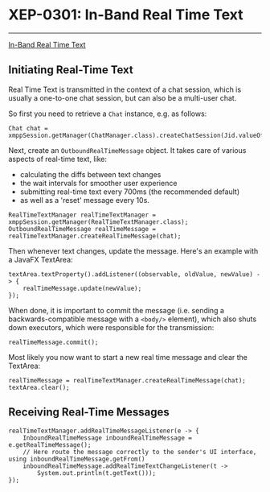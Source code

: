 # XEP-0301: In-Band Real Time Text
---

[In-Band Real Time Text][In-Band Real Time Text]

## Initiating Real-Time Text

Real Time Text is transmitted in the context of a chat session, which is usually a one-to-one chat session, but can also be a multi-user chat.

So first you need to retrieve a `Chat` instance, e.g. as follows:

```
Chat chat = xmppSession.getManager(ChatManager.class).createChatSession(Jid.valueOf("juliet@example.net"));
```

Next, create an `OutboundRealTimeMessage` object. It takes care of various aspects of real-time text, like:

* calculating the diffs between text changes
* the wait intervals for smoother user experience
* submitting real-time text every 700ms (the recommended default)
* as well as a 'reset' message every 10s.

```
RealTimeTextManager realTimeTextManager = xmppSession.getManager(RealTimeTextManager.class);
OutboundRealTimeMessage realTimeMessage = realTimeTextManager.createRealTimeMessage(chat);
```

Then whenever text changes, update the message. Here's an example with a JavaFX TextArea:

```
textArea.textProperty().addListener((observable, oldValue, newValue) -> {
    realTimeMessage.update(newValue);
});
```

When done, it is important to commit the message (i.e. sending a backwards-compatible message with a `<body/>` element), which also shuts down executors, which were responsible for the transmission:

```
realTimeMessage.commit();
```

Most likely you now want to start a new real time message and clear the TextArea:

```
realTimeMessage = realTimeTextManager.createRealTimeMessage(chat);
textArea.clear();
```        
  
## Receiving Real-Time Messages

```
realTimeTextManager.addRealTimeMessageListener(e -> {
    InboundRealTimeMessage inboundRealTimeMessage = e.getRealTimeMessage();
    // Here route the message correctly to the sender's UI interface, using inboundRealTimeMessage.getFrom()
    inboundRealTimeMessage.addRealTimeTextChangeListener(t ->
        System.out.println(t.getText()));
});
```

[In-Band Real Time Text]: http://www.xmpp.org/extensions/xep-0301.html "XEP-0301: In-Band Real Time Text"
